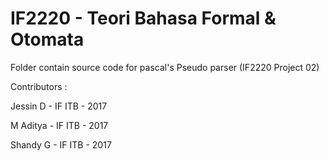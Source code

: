 # IF2220 - Teori Bahasa Formal & Otomata

Folder contain source code for pascal's Pseudo parser (IF2220 Project 02)




Contributors :

Jessin D - IF ITB - 2017

M Aditya - IF ITB - 2017

Shandy G - IF ITB - 2017
